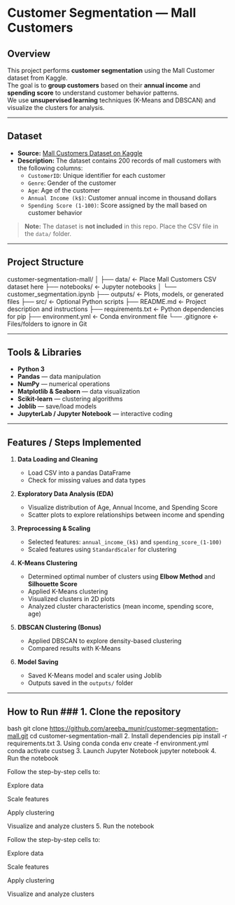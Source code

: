 # Customer Segmentation — Mall Customers

## Overview
This project performs **customer segmentation** using the Mall Customer dataset from Kaggle.  
The goal is to **group customers** based on their **annual income** and **spending score** to understand customer behavior patterns.  
We use **unsupervised learning** techniques (K-Means and DBSCAN) and visualize the clusters for analysis.

---

## Dataset
- **Source:** [Mall Customers Dataset on Kaggle](https://www.kaggle.com/datasets/shwetabh123/mall-customers)  
- **Description:** The dataset contains 200 records of mall customers with the following columns:
  - `CustomerID`: Unique identifier for each customer
  - `Genre`: Gender of the customer
  - `Age`: Age of the customer
  - `Annual Income (k$)`: Customer annual income in thousand dollars
  - `Spending Score (1-100)`: Score assigned by the mall based on customer behavior

> **Note:** The dataset is **not included** in this repo. Place the CSV file in the `data/` folder.

---

## Project Structure
customer-segmentation-mall/
│
├── data/ ← Place Mall Customers CSV dataset here
├── notebooks/ ← Jupyter notebooks
│ └── customer_segmentation.ipynb
├── outputs/ ← Plots, models, or generated files
├── src/ ← Optional Python scripts
├── README.md ← Project description and instructions
├── requirements.txt ← Python dependencies for pip
├── environment.yml ← Conda environment file
└── .gitignore ← Files/folders to ignore in Git

---

## Tools & Libraries
- **Python 3**
- **Pandas** — data manipulation
- **NumPy** — numerical operations
- **Matplotlib & Seaborn** — data visualization
- **Scikit-learn** — clustering algorithms
- **Joblib** — save/load models
- **JupyterLab / Jupyter Notebook** — interactive coding

---

## Features / Steps Implemented
1. **Data Loading and Cleaning**  
   - Load CSV into a pandas DataFrame
   - Check for missing values and data types

2. **Exploratory Data Analysis (EDA)**  
   - Visualize distribution of Age, Annual Income, and Spending Score
   - Scatter plots to explore relationships between income and spending

3. **Preprocessing & Scaling**  
   - Selected features: `annual_income_(k$)` and `spending_score_(1-100)`
   - Scaled features using `StandardScaler` for clustering

4. **K-Means Clustering**  
   - Determined optimal number of clusters using **Elbow Method** and **Silhouette Score**
   - Applied K-Means clustering
   - Visualized clusters in 2D plots
   - Analyzed cluster characteristics (mean income, spending score, age)

5. **DBSCAN Clustering (Bonus)**  
   - Applied DBSCAN to explore density-based clustering
   - Compared results with K-Means

6. **Model Saving**  
   - Saved K-Means model and scaler using Joblib
   - Outputs saved in the `outputs/` folder

---

## How to Run ### 1. Clone the repository
bash
git clone https://github.com/areeba_munir/customer-segmentation-mall.git
cd customer-segmentation-mall
2. Install dependencies
pip install -r requirements.txt
3. Using conda
conda env create -f environment.yml
conda activate custseg
3. Launch Jupyter Notebook
jupyter notebook
4. Run the notebook

Follow the step-by-step cells to:

Explore data

Scale features

Apply clustering

Visualize and analyze clusters
5. Run the notebook

Follow the step-by-step cells to:

Explore data

Scale features

Apply clustering

Visualize and analyze clusters

